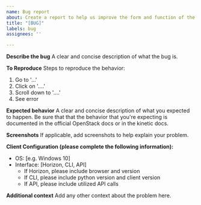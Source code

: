```yaml
---
name: Bug report
about: Create a report to help us improve the form and function of the kinetic framework
title: "[BUG]"
labels: bug
assignees: ''

---
```


**Describe the bug**
A clear and concise description of what the bug is.

**To Reproduce**
Steps to reproduce the behavior:
1. Go to '...'
2. Click on '....'
3. Scroll down to '....'
4. See error

**Expected behavior**
A clear and concise description of what you expected to happen.  Be sure that that the behavior that you're expecting is documented in the official OpenStack docs or in the kinetic docs.

**Screenshots**
If applicable, add screenshots to help explain your problem.

**Client Configuration (please complete the following information):**
 - OS: [e.g. Windows 10]
 - Interface: [Horizon, CLI, API]
   - If Horizon, please include browser and version
   - If CLI, please include python version and client version
   - If API, please include utilized API calls

**Additional context**
Add any other context about the problem here.
